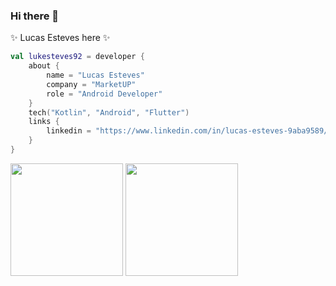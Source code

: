 ### Hi there 👋

 ✨ Lucas Esteves here ✨ 

```kotlin
val lukesteves92 = developer {
    about {
        name = "Lucas Esteves"
        company = "MarketUP"
        role = "Android Developer"
    }
    tech("Kotlin", "Android", "Flutter")
    links {
        linkedin = "https://www.linkedin.com/in/lucas-esteves-9aba9589/"
    }
}
```

<div>
 <img height="180em" src="https://github-readme-stats.vercel.app/api/top-langs/?username=lukesteves92&layout=compact&langs_count=7&theme=dracula"/>
 <img height="180em" src="https://media.giphy.com/media/llarwdtFqG63IlqUR1/giphy.gif"/>
 </div>


